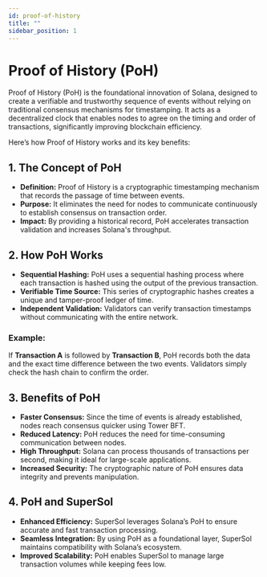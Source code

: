 ```yaml
---
id: proof-of-history
title: ""
sidebar_position: 1
---
```


# Proof of History (PoH)

Proof of History (PoH) is the foundational innovation of Solana, designed to create a verifiable and trustworthy sequence of events without relying on traditional consensus mechanisms for timestamping. It acts as a decentralized clock that enables nodes to agree on the timing and order of transactions, significantly improving blockchain efficiency.

Here’s how Proof of History works and its key benefits:



## 1. The Concept of PoH
- **Definition:** Proof of History is a cryptographic timestamping mechanism that records the passage of time between events.
- **Purpose:** It eliminates the need for nodes to communicate continuously to establish consensus on transaction order.
- **Impact:** By providing a historical record, PoH accelerates transaction validation and increases Solana's throughput.



## 2. How PoH Works
- **Sequential Hashing:** PoH uses a sequential hashing process where each transaction is hashed using the output of the previous transaction.
- **Verifiable Time Source:** This series of cryptographic hashes creates a unique and tamper-proof ledger of time.
- **Independent Validation:** Validators can verify transaction timestamps without communicating with the entire network.

### Example:
If **Transaction A** is followed by **Transaction B**, PoH records both the data and the exact time difference between the two events. Validators simply check the hash chain to confirm the order.



## 3. Benefits of PoH
- **Faster Consensus:** Since the time of events is already established, nodes reach consensus quicker using Tower BFT.
- **Reduced Latency:** PoH reduces the need for time-consuming communication between nodes.
- **High Throughput:** Solana can process thousands of transactions per second, making it ideal for large-scale applications.
- **Increased Security:** The cryptographic nature of PoH ensures data integrity and prevents manipulation.



## 4. PoH and SuperSol
- **Enhanced Efficiency:** SuperSol leverages Solana’s PoH to ensure accurate and fast transaction processing.
- **Seamless Integration:** By using PoH as a foundational layer, SuperSol maintains compatibility with Solana’s ecosystem.
- **Improved Scalability:** PoH enables SuperSol to manage large transaction volumes while keeping fees low.
